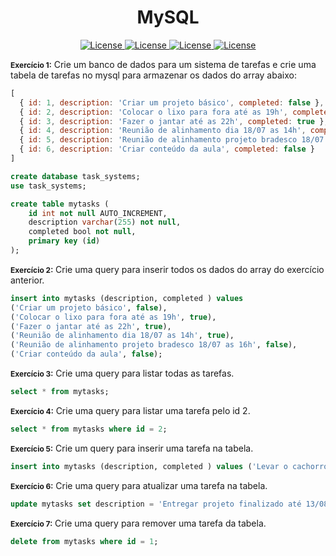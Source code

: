 <div align="center">
  <h1>MySQL</h1>
  <p>
      <a href="https://opensource.org/licenses/MIT">
          <img alt="License" src="https://img.shields.io/badge/License-MIT-yellow.svg">
      </a>
      <a href="#">
          <img alt="License" src="https://img.shields.io/github/languages/count/magdacastro/MySQL">
      </a>
      <a href="#">
          <img alt="License" src="https://img.shields.io/github/last-commit/magdacastro/MySQL">
      </a>
      <a href="#">
          <img alt="License" src="https://img.shields.io/github/followers/magdacastro?style=social">
      </a>
  </p>
</div>

<b style="font-size:12px;">Exercício 1:</b> Crie um banco de dados para um sistema de tarefas
e crie uma tabela de tarefas no mysql para armazenar os dados do array abaixo:

```Javascript
[
  { id: 1, description: 'Criar um projeto básico', completed: false },
  { id: 2, description: 'Colocar o lixo para fora até as 19h', completed: true },
  { id: 3, description: 'Fazer o jantar até as 22h', completed: true },
  { id: 4, description: 'Reunião de alinhamento dia 18/07 as 14h', completed: true },
  { id: 5, description: 'Reunião de alinhamento projeto bradesco 18/07 as 16h', completed: false },
  { id: 6, description: 'Criar conteúdo da aula', completed: false }
]
```

```SQL
create database task_systems;
use task_systems;

create table mytasks (
	id int not null AUTO_INCREMENT,
	description varchar(255) not null,
	completed bool not null,
	primary key (id)
);
```

<b style="font-size:12px;">Exercício 2:</b> Crie uma query para inserir todos os dados do array do exercício anterior.

```SQL
insert into mytasks (description, completed ) values
('Criar um projeto básico', false),
('Colocar o lixo para fora até as 19h', true),
('Fazer o jantar até as 22h', true),
('Reunião de alinhamento dia 18/07 as 14h', true),
('Reunião de alinhamento projeto bradesco 18/07 as 16h', false),
('Criar conteúdo da aula', false);

```

<b style="font-size:12px;">Exercício 3:</b> Crie uma query para listar todas as tarefas.

```SQL
select * from mytasks;
```

<b style="font-size:12px;">Exercício 4:</b> Crie uma query para listar uma tarefa pelo id 2.

```SQL
select * from mytasks where id = 2;
```

<b style="font-size:12px;">Exercício 5:</b> Crie um query para inserir uma tarefa na tabela.

```SQL
insert into mytasks (description, completed ) values ('Levar o cachorro para passear', true);
```

<b style="font-size:12px;">Exercício 6:</b> Crie uma query para atualizar uma tarefa na tabela.

```SQL
update mytasks set description = 'Entregar projeto finalizado até 13/08' where id = 7;
```

<b style="font-size:12px;">Exercício 7:</b> Crie uma query para remover uma tarefa da tabela.

```SQL
delete from mytasks where id = 1;
```
